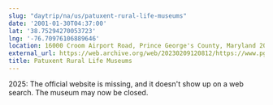```yaml
---
slug: "daytrip/na/us/patuxent-rural-life-museums"
date: '2001-01-30T04:37:00'
lat: '38.75294270053723'
lng: '-76.70976106889646'
location: 16000 Croom Airport Road, Prince George's County, Maryland 20772, United States
external_url: https://web.archive.org/web/20230209120812/https://www.pgparks.com/3021/Patuxent-Rural-Life-Museums
title: Patuxent Rural Life Museums
---
```

2025: The official website is missing, and it doesn't show up on a web search. The museum may now be closed.